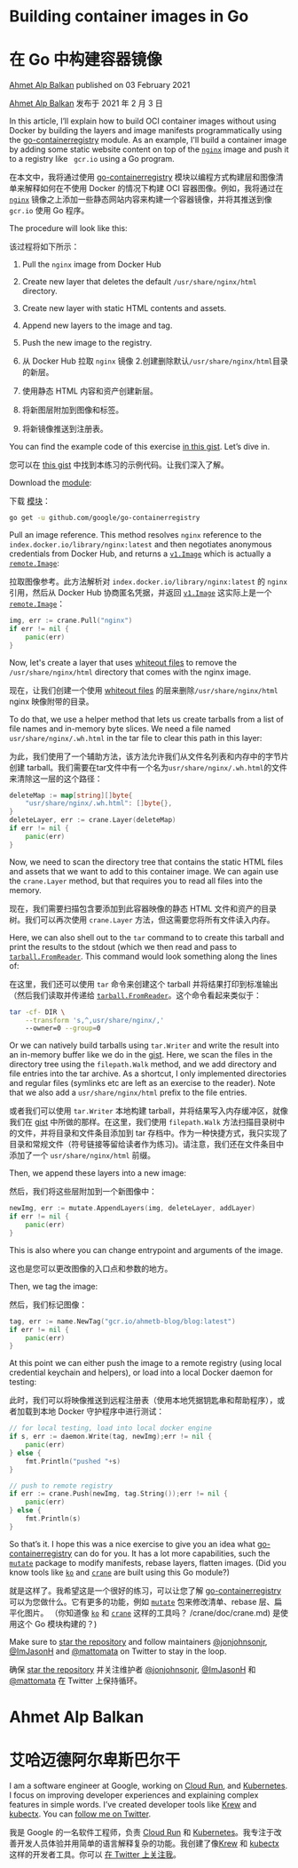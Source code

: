 # Building container images in Go

  # 在 Go 中构建容器镜像

 [Ahmet Alp Balkan](https://twitter.com/ahmetb)  published on        03 February 2021

[Ahmet Alp Balkan](https://twitter.com/ahmetb) 发布于 2021 年 2 月 3 日

In this article, I’ll explain how to build OCI container images without using Docker by building the layers and image manifests programmatically using the [go-containerregistry](https://github.com/google/go-containerregistry) module. As an example, I'll build a container image by adding some static website content on top of the [`nginx`](https://hub.docker.com/_/nginx) image and push it to a registry like ` gcr.io` using a Go program.

在本文中，我将通过使用 [go-containerregistry](https://github.com/google/go-containerregistry) 模块以编程方式构建层和图像清单来解释如何在不使用 Docker 的情况下构建 OCI 容器图像。例如，我将通过在 [`nginx`](https://hub.docker.com/_/nginx) 镜像之上添加一些静态网站内容来构建一个容器镜像，并将其推送到像 ` gcr.io` 使用 Go 程序。

The procedure will look like this:

该过程将如下所示：

1. Pull the `nginx` image from Docker Hub
2. Create new layer that deletes the default `/usr/share/nginx/html` directory.
3. Create new layer with static HTML contents and assets.
4. Append new layers to the image and tag.
5. Push the new image to the registry.

1. 从 Docker Hub 拉取 `nginx` 镜像
2.创建删除默认`/usr/share/nginx/html`目录的新层。
3. 使用静态 HTML 内容和资产创建新层。
4. 将新图层附加到图像和标签。
5. 将新镜像推送到注册表。

You can find the example code of this exercise [in this gist](https://gist.github.com/ahmetb/430baa4e8bb0b0f78abb1c34934cd0b6). Let’s dive in.

您可以在 [this gist](https://gist.github.com/ahmetb/430baa4e8bb0b0f78abb1c34934cd0b6) 中找到本练习的示例代码。让我们深入了解。

Download the [module](https://pkg.go.dev/github.com/google/go-containerregistry):

下载 [模块](https://pkg.go.dev/github.com/google/go-containerregistry)：

```sh
go get -u github.com/google/go-containerregistry
```

Pull an image reference. This method resolves `nginx` reference to the `index.docker.io/library/nginx:latest` and then negotiates anonymous credentials from Docker Hub, and returns a [`v1.Image`](https://pkg.go.dev/github.com/google/go-containerregistry/pkg/v1#Image) which is actually a [`remote.Image`](https://pkg.go.dev/github.com/google/go-containerregistry/pkg/v1/remote#Image):

拉取图像参考。此方法解析对 `index.docker.io/library/nginx:latest` 的 `nginx` 引用，然后从 Docker Hub 协商匿名凭据，并返回 [`v1.Image`](https://pkg.go.dev/github.com/google/go-containerregistry/pkg/v1#Image) 这实际上是一个 [`remote.Image`](https://pkg.go.dev/github.com/google/go-containerregistry/pkg/v1/remote#Image)：

```go
img, err := crane.Pull("nginx")
if err != nil {
    panic(err)
}
```

Now, let's create a layer that uses [whiteout files](https://github.com/opencontainers/image-spec/blob/79b036d80240ae530a8de15e1d21c7ab9292c693/layer.md#whiteouts) to remove the `/usr/share/nginx/html` directory that comes with the nginx image.

现在，让我们创建一个使用 [whiteout files](https://github.com/opencontainers/image-spec/blob/79b036d80240ae530a8de15e1d21c7ab9292c693/layer.md#whiteouts) 的层来删除`/usr/share/nginx/html` nginx 映像附带的目录。

To do that, we use a helper method that lets us create tarballs from a list of file names and in-memory byte slices. We need a file named `usr/share/nginx/.wh.html` in the tar file to clear this path in this layer:

为此，我们使用了一个辅助方法，该方法允许我们从文件名列表和内存中的字节片创建 tarball。我们需要在tar文件中有一个名为`usr/share/nginx/.wh.html`的文件来清除这一层的这个路径：

```go
deleteMap := map[string][]byte{
    "usr/share/nginx/.wh.html": []byte{},
}
deleteLayer, err := crane.Layer(deleteMap)
if err != nil {
    panic(err)
}
```

Now, we need to scan the directory tree that contains the static HTML files and assets that we want to add to this container image. We can again use the `crane.Layer` method, but that requires you to read all files into the memory.

现在，我们需要扫描包含要添加到此容器映像的静态 HTML 文件和资产的目录树。我们可以再次使用 `crane.Layer` 方法，但这需要您将所有文件读入内存。

Here, we can also shell out to the `tar` command to to create this tarball and print the results to the stdout (which we then read and pass to [`tarball.FromReader`](https://pkg.go.dev/github.com/google/go-containerregistry/pkg/v1/tarball#LayerFromReader). This command would look something along the lines of:

在这里，我们还可以使用 `tar` 命令来创建这个 tarball 并将结果打印到标准输出（然后我们读取并传递给 [`tarball.FromReader`](https://pkg.go.dev/github.com/google/go-containerregistry/pkg/v1/tarball#LayerFromReader)。这个命令看起来类似于：

```sh
tar -cf- DIR \
    --transform 's,^,usr/share/nginx/,'
    --owner=0 --group=0
```

Or we can natively build tarballs using `tar.Writer` and write the result into an in-memory buffer like we do in the [gist](https://gist.github.com/ahmetb/430baa4e8bb0b0f78abb1c34934cd0b6). Here, we scan the files in the directory tree using the `filepath.Walk` method, and we add directory and file entries into the tar archive. As a shortcut, I only implemented directories and regular files (symlinks etc are left as an exercise to the reader). Note that we also add a `usr/share/nginx/html` prefix to the file entries.

或者我们可以使用 `tar.Writer` 本地构建 tarball，并将结果写入内存缓冲区，就像我们在 [gist](https://gist.github.com/ahmetb/430baa4e8bb0b0f78abb1c34934cd0b6) 中所做的那样。在这里，我们使用 `filepath.Walk` 方法扫描目录树中的文件，并将目录和文件条目添加到 tar 存档中。作为一种快捷方式，我只实现了目录和常规文件（符号链接等留给读者作为练习)。请注意，我们还在文件条目中添加了一个 `usr/share/nginx/html` 前缀。

Then, we append these layers into a new image:

然后，我们将这些层附加到一个新图像中：

```go
newImg, err := mutate.AppendLayers(img, deleteLayer, addLayer)
if err != nil {
    panic(err)
}
```

This is also where you can change entrypoint and arguments of the image.

这也是您可以更改图像的入口点和参数的地方。

Then, we tag the image:

然后，我们标记图像：

```go
tag, err := name.NewTag("gcr.io/ahmetb-blog/blog:latest")
if err != nil {
    panic(err)
}
```

At this point we can either push the image to a remote registry (using local credential keychain and helpers), or load into a local Docker daemon for testing:

此时，我们可以将映像推送到远程注册表（使用本地凭据钥匙串和帮助程序），或者加载到本地 Docker 守护程序中进行测试：

```go
// for local testing, load into local docker engine
if s, err := daemon.Write(tag, newImg);err != nil {
    panic(err)
} else {
    fmt.Println("pushed "+s)
}

// push to remote registry
if err := crane.Push(newImg, tag.String());err != nil {
    panic(err)
} else {
    fmt.Println(s)
}
```

So that’s it. I hope this was a nice exercise to give you an idea what [go-containerregistry](https://github.com/google/go-containerregistry) can do for you. It has a lot more capabilities, such the [`mutate`](https://pkg.go.dev/github.com/google/go-containerregistry/pkg/v1/mutate) package to modify manifests, rebase layers, flatten images. (Did you know tools like [`ko`](https://github.com/google/ko) and [`crane`](https://github.com/google/go-containerregistry/blob/main/cmd/crane/doc/crane.md) are built using this Go module?)

就是这样了。我希望这是一个很好的练习，可以让您了解 [go-containerregistry](https://github.com/google/go-containerregistry) 可以为您做什么。它有更多的功能，例如 [`mutate`](https://pkg.go.dev/github.com/google/go-containerregistry/pkg/v1/mutate) 包来修改清单、rebase 层、扁平化图片。 （你知道像 [`ko`](https://github.com/google/ko) 和 [`crane`](https://github.com/google/go-containerregistry/blob/main/cmd) 这样的工具吗？ /crane/doc/crane.md) 是使用这个 Go 模块构建的？)

Make sure to [star the repository](https://github.com/google/go-containerregistry) and follow maintainers [@jonjohnsonjr](https://twitter.com/jonjonsonjr), [@ImJasonH](https://twitter.com/imjasonh) and [@mattomata](https://twitter.com/mattomata) on Twitter to stay in the loop.

确保 [star the repository](https://github.com/google/go-containerregistry) 并关注维护者 [@jonjohnsonjr](https://twitter.com/jonjonsonjr), [@ImJasonH](https://twitter.com/imjasonh) 和 [@mattomata](https://twitter.com/mattomata) 在 Twitter 上保持循环。

# Ahmet Alp Balkan

  # 艾哈迈德阿尔卑斯巴尔干

 I am a software engineer at Google, working on      [Cloud Run](https://cloud.run),      and [Kubernetes](https://kubernetes.io). I focus on improving developer experiences and explaining      complex features in simple words. I’ve created developer      tools like [Krew](https://krew.dev) and      [kubectx](https://github.com/ahmetb/kubectx). You can [       follow me on Twitter](https://twitter.com/ahmetb). 

我是 Google 的一名软件工程师，负责 [Cloud Run](https://cloud.run) 和 [Kubernetes](https://kubernetes.io)。我专注于改善开发人员体验并用简单的语言解释复杂的功能。我创建了像[Krew](https://krew.dev) 和 [kubectx](https://github.com/ahmetb/kubectx) 这样的开发者工具。你可以 [在 Twitter 上关注我](https://twitter.com/ahmetb)。

